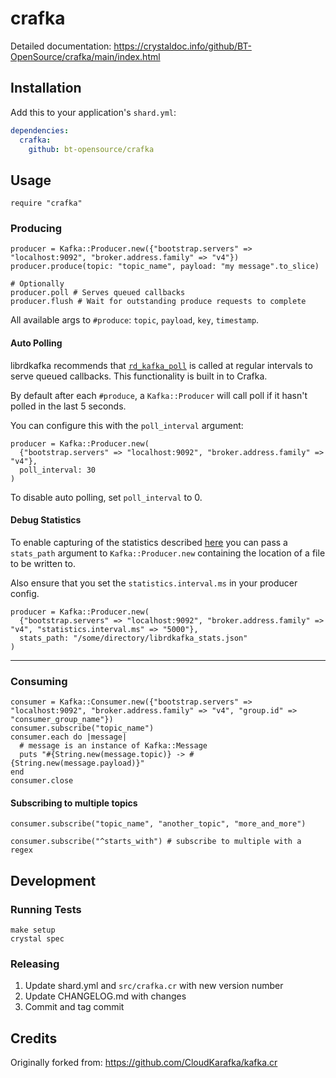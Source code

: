 # crafka

Detailed documentation: https://crystaldoc.info/github/BT-OpenSource/crafka/main/index.html

## Installation

Add this to your application's `shard.yml`:

```yaml
dependencies:
  crafka:
    github: bt-opensource/crafka
```

## Usage

```crystal
require "crafka"
```

### Producing
```crystal
producer = Kafka::Producer.new({"bootstrap.servers" => "localhost:9092", "broker.address.family" => "v4"})
producer.produce(topic: "topic_name", payload: "my message".to_slice)

# Optionally
producer.poll # Serves queued callbacks
producer.flush # Wait for outstanding produce requests to complete
```
All available args to `#produce`: `topic`, `payload`, `key`, `timestamp`.

#### Auto Polling
librdkafka recommends that [`rd_kafka_poll`](https://github.com/confluentinc/librdkafka/blob/master/src/rdkafka.h#L3200-L3228) is called at regular intervals to serve queued callbacks. This functionality is built in to Crafka.

By default after each `#produce`, a `Kafka::Producer` will call poll if it hasn't polled in the last 5 seconds.

You can configure this with the `poll_interval` argument:

```crystal
producer = Kafka::Producer.new(
  {"bootstrap.servers" => "localhost:9092", "broker.address.family" => "v4"},
  poll_interval: 30
)
```

To disable auto polling, set `poll_interval` to 0.

#### Debug Statistics

To enable capturing of the statistics described [here](https://github.com/confluentinc/librdkafka/blob/master/STATISTICS.md) you can pass a `stats_path` argument to `Kafka::Producer.new` containing the location of a file to be written to.

Also ensure that you set the `statistics.interval.ms` in your producer config.

```crystal
producer = Kafka::Producer.new(
  {"bootstrap.servers" => "localhost:9092", "broker.address.family" => "v4", "statistics.interval.ms" => "5000"},
  stats_path: "/some/directory/librdkafka_stats.json"
)
```

---

### Consuming
```crystal
consumer = Kafka::Consumer.new({"bootstrap.servers" => "localhost:9092", "broker.address.family" => "v4", "group.id" => "consumer_group_name"})
consumer.subscribe("topic_name")
consumer.each do |message|
  # message is an instance of Kafka::Message
  puts "#{String.new(message.topic)} -> #{String.new(message.payload)}"
end
consumer.close
```

#### Subscribing to multiple topics
```crystal
consumer.subscribe("topic_name", "another_topic", "more_and_more")

consumer.subscribe("^starts_with") # subscribe to multiple with a regex
```

## Development

### Running Tests
```
make setup
crystal spec
```

### Releasing
1. Update shard.yml and `src/crafka.cr` with new version number
2. Update CHANGELOG.md with changes
3. Commit and tag commit

## Credits
Originally forked from: https://github.com/CloudKarafka/kafka.cr
